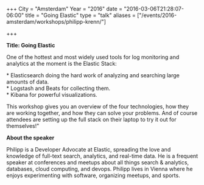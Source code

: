 +++
City = "Amsterdam"
Year = "2016"
date = "2016-03-06T21:28:07-06:00"
title = "Going Elastic"
type = "talk"
aliases = ["/events/2016-amsterdam/workshops/philipp-krenn/"]

+++

<div class="span-15  ">
  <div class="span-15  last ">
  <p><strong>Title: Going Elastic</strong>

</p>

<p>
<p>One of the hottest and most widely used tools for log monitoring and analytics at the moment is the Elastic Stack:</p>

<p>
 * Elasticsearch doing the hard work of analyzing and searching large amounts of data. <br />
 * Logstash and Beats for collecting them. <br />
 * Kibana for powerful visualizations. <br />
</p>

<p>
 This workshop gives you an overview of the four technologies, how they are working together, and how they can solve your problems. And of course attendees are setting up the full stack on their laptop to try it out for themselves!"
</p>


</p>

<p><strong>About the speaker</strong>
<p>Philipp is a Developer Advocate at Elastic, spreading the love and knowledge of full-text search, analytics, and real-time data. He is a frequent speaker at conferences and meetups about all things search & analytics, databases, cloud computing, and devops. Philipp lives in Vienna where he enjoys experimenting with software, organizing meetups, and sports.</p>


</p>

  </div>
</div>
